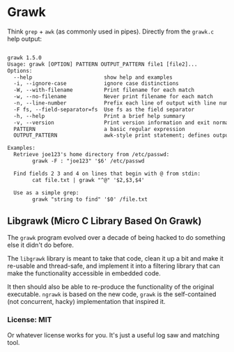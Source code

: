 # Grawk

Think `grep` + `awk` (as commonly used in pipes). Directly from the `grawk.c` help output:

```txt

grawk 1.5.0
Usage: grawk [OPTION] PATTERN OUTPUT_PATTERN file1 [file2]...
Options:
  --help                       show help and examples
  -i, --ignore-case            ignore case distinctions
  -W, --with-filename          Print filename for each match
  -w, --no-filename            Never print filename for each match
  -n, --line-number            Prefix each line of output with line number.
  -F fs, --field-separator=fs  Use fs as the field separator
  -h, --help                   Print a brief help summary
  -v, --version                Print version information and exit normally
  PATTERN                      a basic regular expression
  OUTPUT_PATTERN               awk-style print statement; defines output fields

Examples:
  Retrieve joe123's home directory from /etc/passwd:
        grawk -F : "joe123" '$6' /etc/passwd

  Find fields 2 3 and 4 on lines that begin with @ from stdin:
        cat file.txt | grawk "^@" '$2,$3,$4'

  Use as a simple grep:
        grawk "string to find" '$0' /file.txt
```

## Libgrawk (Micro C Library Based On Grawk)

The `grawk` program evolved over a decade of being hacked to do something else
it didn't do before.

The `libgrawk` library is meant to take that code, clean it up a bit and make it
re-usable and thread-safe, and implement it into a filtering library that can
make the functionality accessible in embedded code.

It then should also be able to re-produce the functionality of the original executable. 
`ngrawk` is based on the new code, `grawk` is the self-contained (not concurrent, hacky) 
implementation that inspired it.

### License: MIT

Or whatever license works for you. It's just a useful log saw and matching tool.


